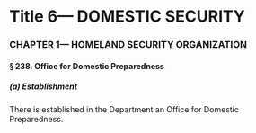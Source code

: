 
# Title 6— DOMESTIC SECURITY
### CHAPTER 1— HOMELAND SECURITY ORGANIZATION
#### § 238. Office for Domestic Preparedness
##### (a) Establishment

There is established in the Department an Office for Domestic Preparedness.
